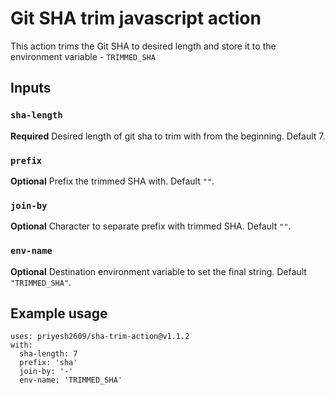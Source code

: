 # Git SHA trim javascript action

This action trims the Git SHA to desired length and store it to the environment variable - `TRIMMED_SHA`

## Inputs

### `sha-length`

**Required** Desired length of git sha to trim with from the beginning. Default 7.

### `prefix`

**Optional** Prefix the trimmed SHA with. Default `""`.

### `join-by`

**Optional** Character to separate prefix with trimmed SHA. Default `""`.

### `env-name`

**Optional** Destination environment variable to set the final string. Default `"TRIMMED_SHA"`.

## Example usage

```
uses: priyesh2609/sha-trim-action@v1.1.2
with:
  sha-length: 7
  prefix: 'sha'
  join-by: '-'
  env-name: 'TRIMMED_SHA'
```
